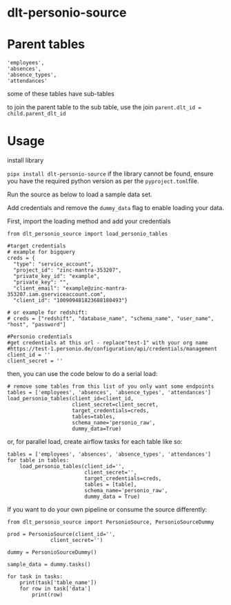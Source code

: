 # dlt-personio-source


# Parent tables 
```
'employees', 
'absences', 
'absence_types', 
'attendances'
```
some of these tables have sub-tables

to join the parent table to the sub table, use the join `parent.dlt_id = child.parent_dlt_id`

# Usage
install library

```pipx install dlt-personio-source```
if the library cannot be found, ensure you have the required python version as per the `pyproject.toml`file.

Run the source as below to load a sample data set.

Add credentials and remove the `dummy_data` flag to enable loading your data.

First, import the loading method and add your credentials
```
from dlt_personio_source import load_personio_tables

#target credentials
# example for bigquery
creds = {
  "type": "service_account",
  "project_id": "zinc-mantra-353207",
  "private_key_id": "example",
  "private_key": "",
  "client_email": "example@zinc-mantra-353207.iam.gserviceaccount.com",
  "client_id": "100909481823688180493"}
  
# or example for redshift:
# creds = ["redshift", "database_name", "schema_name", "user_name", "host", "password"]

#Personio credentials
#get credentials at this url - replace"test-1" with your org name
#https://test-1.personio.de/configuration/api/credentials/management
client_id = ''
client_secret = ''
```
then, you can use the code below to do a serial load:
```
# remove some tables from this list of you only want some endpoints
tables = ['employees', 'absences', 'absence_types', 'attendances']
load_personio_tables(client_id=client_id,
                     client_secret=client_secret,
                     target_credentials=creds,
                     tables=tables,
                     schema_name='personio_raw',
                     dummy_data=True)

```
or, for parallel load, create airflow tasks for each table like so:
```
tables = ['employees', 'absences', 'absence_types', 'attendances']
for table in tables:
    load_personio_tables(client_id='',
                         client_secret='',
                         target_credentials=creds,
                         tables = [table],
                         schema_name='personio_raw',
                         dummy_data = True)

```

If you want to do your own pipeline or consume the source differently:
```
from dlt_personio_source import PersonioSource, PersonioSourceDummy

prod = PersonioSource(client_id='',
              client_secret='')
              
dummy = PersonioSourceDummy()

sample_data = dummy.tasks() 

for task in tasks:
    print(task['table_name'])
    for row in task['data']
        print(row)

```